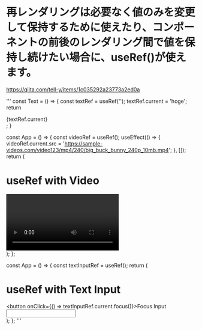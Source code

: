 # 再レンダリングは必要なく値のみを変更して保持するために使えたり、コンポーネントの前後のレンダリング間で値を保持し続けたい場合に、useRef()が使えます。
https://qiita.com/tell-y/items/1c035292a23773a2ed0a

'''
const Text = () => {
  const textRef = useRef('');
  textRef.current = 'hoge';
  return <div>{textRef.current}</div>;
}

const App = () => {
  const videoRef = useRef();
  useEffect(() => {
    videoRef.current.src =
      'https://sample-videos.com/video123/mp4/240/big_buck_bunny_240p_10mb.mp4';
  }, []);
  return (
    <div className="App">
      <h1>useRef with Video</h1>
      <video ref={videoRef} controls width={360} height={240} />
    </div>
  );
};


const App = () => {
  const textInputRef = useRef();
  return (
    <div className="App">
      <h1>useRef with Text Input</h1>
      <button onClick={() => textInputRef.current.focus()}>Focus Input</button>
      <input ref={textInputRef} type="text" />
    </div>
  );
};
'''
